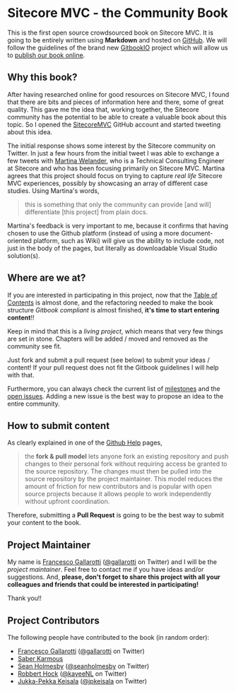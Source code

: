 # Sitecore MVC - the Community Book

This is the first open source crowdsourced book on Sitecore MVC. It is going to be entirely written using **Markdown** and hosted on [GitHub](https://github.com/SitecoreMVC/theBook). We will follow the guidelines of the brand new [GitbookIO](https://github.com/GitbookIO/gitbook) project which will allow us to [publish our book online](https://www.gitbook.io/book/gallarotti/Sitecore-MVC-the-Community-Book).

## Why this book?

After having researched online for good resources on Sitecore MVC, I found that there are bits and pieces of information here and there, some of great quality. This gave me the idea that, working together, the Sitecore community has the potential to be able to create a valuable book about this topic. So I opened the [SitecoreMVC](https://github.com/SitecoreMVC) GitHub account and started tweeting about this idea.

The initial response shows some interest by the Sitecore community on Twitter. In just a few hours from the initial tweet I was able to exchange a few tweets with [Martina Welander](https://twitter.com/mhwelander), who is a Technical Consulting Engineer at Sitecore and who has been focusing primarily on Sitecore MVC. Martina agrees that this project should focus on trying to capture *real life* Sitecore MVC experiences, possibly by showcasing an array of different case studies. Using Martina's words, 

> this is something that only the community can provide [and will] differentiate [this project] from plain docs. 

Martina's feedback is very important to me, because it confirms that having chosen to use the Github platform (instead of using a more document-oriented platform, such as Wiki) will give us the ability to include code, not just in the body of the pages, but literally as downloadable Visual Studio solution(s).

## Where are we at? 

If you are interested in participating in this project, now that the [Table of Contents](SUMMARY.md) is almost done, and the refactoring needed to make the book structure *Gitbook compliant* is almost finished, **it's time to start entering content**!! 

Keep in mind that this is a *living project*, which means that very few things are set in stone. Chapters will be added / moved and removed as the community see fit. 

Just fork and submit a pull request (see below) to submit your ideas / content! If your pull request does not fit the Gitbook guidelines I will help with that.

Furthermore, you can always check the current list of [milestones](https://github.com/SitecoreMVC/theBook/issues/milestones) and the [open issues](https://github.com/SitecoreMVC/theBook/issues?state=open). Adding a new issue is the best way to propose an idea to the entire community.

## How to submit content

As clearly explained in one of the [Github Help](https://help.github.com/articles/using-pull-requests) pages,

> the **fork & pull model** lets anyone fork an existing repository and push changes to their personal fork without requiring access be granted to the source repository. The changes must then be pulled into the source repository by the project maintainer. This model reduces the amount of friction for new contributors and is popular with open source projects because it allows people to work independently without upfront coordination.

Therefore, submitting a **Pull Request** is going to be the best way to submit your content to the book.

## Project Maintainer

My name is [Francesco Gallarotti](https://github.com/gallarotti) ([@gallarotti](https://www.twitter.com/gallarotti) on Twitter) and I will be the *project maintainer*. Feel free to contact me if you have ideas and/or suggestions. And, **please, don't forget to share this project with all your colleagues and friends that could be interested in participating!**

Thank you!!

## Project Contributors

The following people have contributed to the book (in random order):

- [Francesco Gallarotti](https://github.com/gallarotti) ([@gallarotti](https://www.twitter.com/gallarotti) on Twitter)
- [Saber Karmous](https://github.com/saberone)
- [Sean Holmesby](https://github.com/SaintSkeeta) ([@seanholmesby](https://twitter.com/seanholmesby) on Twitter)
- [Robbert Hock](https://github.com/KayeeNL) ([@kayeeNL](https://twitter.com/kayeeNL) on Twitter)
- [Jukka-Pekka Keisala](https://github.com/jpkeisala) ([@jpkeisala](https://twitter.com/jpkeisala) on Twitter)


